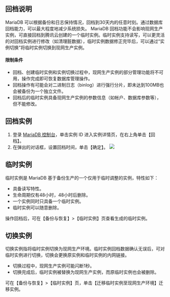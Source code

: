 ## 回档说明
MariaDB 可以根据备份和日志保持情况，回档到30天内的任意时刻。通过数据库回档能力，可以最大程度地减少系统损失。
MariaDB 回档功能不会影响现网生产实例，可直接回档到腾讯云创建的一个临时实例。临时实例支持读写，可以更灵活的对回档实例进行修改（如清理脏数据），临时实例数据修正完毕后，可以通过“实例切换”将临时实例切换到现网生产实例。

#### 限制条件
- 回档、创建临时实例和实例切换过程中，现网生产实例的部分管理功能将不可用，操作完成即可恢复数据库管理操作。
- 回档操作有可能会对二进制日志（binlog）进行强行分片，即未达到100MB也会被备份为一个独立文件。
- 回档后的临时实例具备现网生产实例的参数信息（如帐户、数据库参数等），但不能修改。

## 回档实例
1. 登录 [MariaDB 控制台](https://console.cloud.tencent.com/mariadb)，单击实例 ID 进入实例详情页，在右上角单击【回档】。
2. 在弹出的对话框，设置回档时间，单击【确定】。
![](https://main.qcloudimg.com/raw/cc7616136889c7481c7a9c61bdc6f542.png)

## 临时实例
临时实例是 MariaDB 基于备份生产的一个仅用于临时调整的实例，特性如下：
- 具备读写特性。
- 生命周期仅有48小时，48小时后删除。
- 一个实例同时只具备一个临时实例。
- 临时实例可以随意删除。

操作回档后，可在【备份与恢复】>【临时实例】页查看生成的临时实例。


## 切换实例
切换实例指将临时实例切换为现网生产环境。临时实例回档数据确认无误后，可对临时实例进行切换，切换会更换原实例和临时实例的内网链接。
- 切换过程中，现网生产实例可能闪断1秒。
- 切换完成后，临时实例被替换为现网生产实例，而原临时实例也会被删除。 

可在【备份与恢复】>【临时实例】页，单击【迁移临时实例至现网生产环境】迁移实例。


